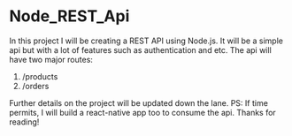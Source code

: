 # Node_REST_Api
In this project I will be creating a REST API using Node.js.
It will be a simple api but with a lot of features such as authentication and etc.
The api will have two major routes:
1. /products
2. /orders

Further details on the project will be updated down the lane.
PS: If time permits, I will build a react-native app too to consume the api.
Thanks for reading!

